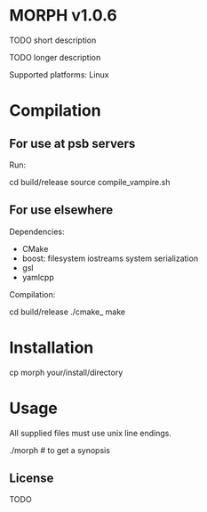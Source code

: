 # MORPH v1.0.6

TODO short description

TODO longer description

Supported platforms: Linux

# Compilation

## For use at psb servers

Run:

  cd build/release
  source compile_vampire.sh


## For use elsewhere

Dependencies:

- CMake
- boost: filesystem iostreams system serialization
- gsl
- yamlcpp

Compilation:

  cd build/release
  ./cmake_
  make

# Installation

cp morph your/install/directory
  
# Usage

All supplied files must use unix line endings.

./morph # to get a synopsis

## License

TODO

